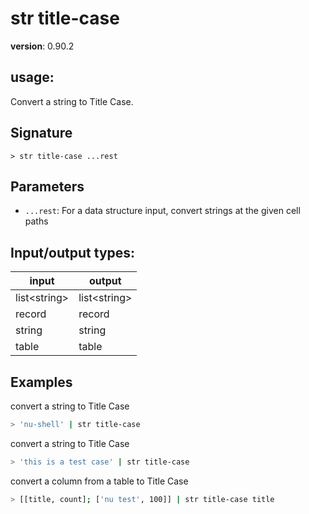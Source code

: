 # str title-case

**version**: 0.90.2

## **usage**:

Convert a string to Title Case.

## Signature

`> str title-case ...rest`

## Parameters

- `...rest`: For a data structure input, convert strings at the given cell paths

## Input/output types:

| input          | output         |
| -------------- | -------------- |
| list\<string\> | list\<string\> |
| record         | record         |
| string         | string         |
| table          | table          |

## Examples

convert a string to Title Case

```bash
> 'nu-shell' | str title-case
```

convert a string to Title Case

```bash
> 'this is a test case' | str title-case
```

convert a column from a table to Title Case

```bash
> [[title, count]; ['nu test', 100]] | str title-case title
```
